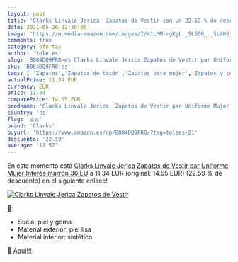 ```yaml
---
layout: post
title: 'Clarks Linvale Jerica  Zapatos de Vestir con un 22.59 % de descuento'
date: 2021-05-26 22:39:00
image: 'https://m.media-amazon.com/images/I/41LMM-rgKgL._SL500_._SL400_.jpg'
comments: true
category: ofertas
author: 'tole.es'
slug: 'B084DQ9FR8-es Clarks Linvale Jerica Zapatos de Vestir par Uniforme Mujer...'
sku: 'B084DQ9FR8-es'
tags: [ 'Zapatos','Zapatos de tacón','Zapatos para mujer','Zapatos y complementos','clarks','zapatos', ]
actualPrice: 11.34 EUR
currency: EUR
price: 11.34
comparePrice: 14.65 EUR
prodname: 'Clarks Linvale Jerica  Zapatos de Vestir par Uniforme Mujer  Interés marrón  36 EU'
country: 'es'
flag: '🇪🇸'
brand: 'Clarks'
buyurl: 'https://www.amazon.es/dp/B084DQ9FR8/?tag=tolees-21'
descuento: '22.59'
average: '11.57'
---
```


En este momento está [Clarks Linvale Jerica  Zapatos de Vestir par Uniforme Mujer  Interés marrón  36 EU](https://www.amazon.es/dp/B084DQ9FR8/?tag=tolees-21) a 11.34 EUR (original: 14.65 EUR) (22.59 %  de descuento) en el siguiente enlace!

[![Clarks Linvale Jerica  Zapatos de Vestir](https://m.media-amazon.com/images/I/41LMM-rgKgL._SL500_._SL400_.jpg)](https://www.amazon.es/dp/B084DQ9FR8/?tag=tolees-21)

🔎:

- Suela: piel y goma
- Material exterior: piel lisa
- Material interior: sintético

[🛒 Aquí!!!](https://www.amazon.es/dp/B084DQ9FR8/?tag=tolees-21)
